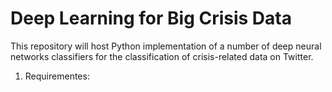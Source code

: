 # Deep Learning for Big Crisis Data
This repository will host Python implementation of a number of deep neural networks classifiers
for the classification of crisis-related data on Twitter.

1. Requirementes:


